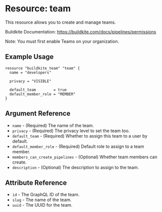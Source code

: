 # Resource: team

This resource allows you to create and manage teams.

Buildkite Documentation: https://buildkite.com/docs/pipelines/permissions

Note: You must first enable Teams on your organization.

## Example Usage

```hcl
resource "buildkite_team" "team" {
  name = "developers"

  privacy = "VISIBLE"

  default_team        = true
  default_member_role = "MEMBER"
}
```

## Argument Reference

* `name` - (Required) The name of the team.
* `privacy` - (Required) The privacy level to set the team too.
* `default_team` - (Required) Whether to assign this team to a user by default.
* `default_member_role` - (Required) Default role to assign to a team member.
* `members_can_create_pipelines` - (Optional) Whether team members can create.
* `description` - (Optional) The description to assign to the team.

## Attribute Reference

* `id`   - The GraphQL ID of the team.
* `slug` - The name of the team.
* `uuid` - The UUID for the team.
